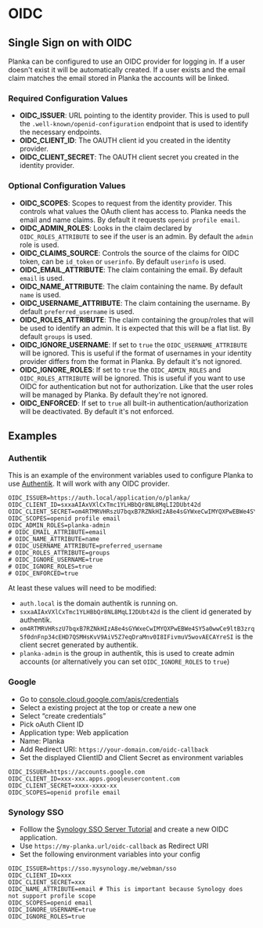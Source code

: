 # OIDC
## Single Sign on with OIDC

Planka can be configured to use an OIDC provider for logging in. If a user doesn't exist it will be automatically created. If a user exists and the email claim matches the email stored in Planka the accounts will be linked.

### Required Configuration Values
* **OIDC_ISSUER**: URL pointing to the identity provider. This is used to pull the `.well-known/openid-configuration` endpoint that is used to identify the necessary endpoints.
* **OIDC_CLIENT_ID**: The OAUTH client id you created in the identity provider.
* **OIDC_CLIENT_SECRET**: The OAUTH client secret you created in the identity provider.

### Optional Configuration Values
* **OIDC_SCOPES**: Scopes to request from the identity provider. This controls what values the OAuth client has access to. Planka needs the email and name claims. By default it requests `openid profile email`.
* **OIDC_ADMIN_ROLES**: Looks in the claim declared by `OIDC_ROLES_ATTRIBUTE` to see if the user is an admin. By default the `admin` role is used.
* **OIDC_CLAIMS_SOURCE**: Controls the source of the claims for OIDC token, can be `id_token` or `userinfo`. By default `userinfo` is used.
* **OIDC_EMAIL_ATTRIBUTE**: The claim containing the email. By default `email` is used.
* **OIDC_NAME_ATTRIBUTE**: The claim containing the name. By default `name` is used.
* **OIDC_USERNAME_ATTRIBUTE**: The claim containing the username. By default `preferred_username` is used.
* **OIDC_ROLES_ATTRIBUTE**: The claim containing the group/roles that will be used to identify an admin. It is expected that this will be a flat list. By default `groups` is used.
* **OIDC_IGNORE_USERNAME**: If set to `true` the `OIDC_USERNAME_ATTRIBUTE` will be ignored. This is useful if the format of usernames in your identity provider differs from the format in Planka. By default it's not ignored.
* **OIDC_IGNORE_ROLES**: If set to `true` the `OIDC_ADMIN_ROLES` and `OIDC_ROLES_ATTRIBUTE` will be ignored. This is useful if you want to use OIDC for authentication but not for authorization. Like that the user roles will be managed by Planka. By default they're not ignored.
* **OIDC_ENFORCED**: If set to `true` all built-in authentication/authorization will be deactivated. By default it's not enforced.

## Examples
### Authentik
This is an example of the environment variables used to configure Planka to use [Authentik](https://goauthentik.io/ "Homepage for authentik"). It will work with any OIDC provider.

```
OIDC_ISSUER=https://auth.local/application/o/planka/
OIDC_CLIENT_ID=sxxaAIAxVXlCxTmc1YLHBbQr8NL8MqLI2DUbt42d
OIDC_CLIENT_SECRET=om4RTMRVHRszU7bqxB7RZNkHIzA8e4sGYWxeCwIMYQXPwEBWe4SY5a0wwCe9ltB3zrq5f0dnFnp34cEHD7QSMHsKvV9AiV5Z7eqDraMnv0I8IFivmuV5wovAECAYreSI
OIDC_SCOPES=openid profile email
OIDC_ADMIN_ROLES=planka-admin
# OIDC_EMAIL_ATTRIBUTE=email
# OIDC_NAME_ATTRIBUTE=name
# OIDC_USERNAME_ATTRIBUTE=preferred_username
# OIDC_ROLES_ATTRIBUTE=groups
# OIDC_IGNORE_USERNAME=true
# OIDC_IGNORE_ROLES=true
# OIDC_ENFORCED=true
```

At least these values will need to be modified:
* `auth.local` is the domain authentik is running on.
* `sxxaAIAxVXlCxTmc1YLHBbQr8NL8MqLI2DUbt42d` is the client id generated by authentik.
* `om4RTMRVHRszU7bqxB7RZNkHIzA8e4sGYWxeCwIMYQXPwEBWe4SY5a0wwCe9ltB3zrq5f0dnFnp34cEHD7QSMHsKvV9AiV5Z7eqDraMnv0I8IFivmuV5wovAECAYreSI` is the client secret generated by authentik.
* `planka-admin` is the group in authentik, this is used to create admin accounts (or alternatively you can set `OIDC_IGNORE_ROLES` to `true`)

### Google

* Go to [console.cloud.google.com/apis/credentials](https://console.cloud.google.com/apis/credentials)
* Select a existing project at the top or create a new one
* Select “create credentials”
* Pick oAuth Client ID
* Application type: Web application
* Name: Planka
* Add Redirect URI: `https://your-domain.com/oidc-callback`
* Set the displayed ClientID and Client Secret as environment variables

```
OIDC_ISSUER=https://accounts.google.com
OIDC_CLIENT_ID=xxx-xxx.apps.googleusercontent.com
OIDC_CLIENT_SECRET=xxxx-xxxx-xx
OIDC_SCOPES=openid profile email
```

### Synology SSO

* Folllow the [Synology SSO Server Tutorial](https://kb.synology.com/de-de/DSM/tutorial/set_up_oidc_for_dsm_in_sso_server) and create a new OIDC application.
* Use `https://my-planka.url/oidc-callback` as Redirect URI
* Set the following environment variables into your config

```
OIDC_ISSUER=https://sso.mysynology.me/webman/sso
OIDC_CLIENT_ID=xxx
OIDC_CLIENT_SECRET=xxx
OIDC_NAME_ATTRIBUTE=email # This is important because Synology does not support profile scope
OIDC_SCOPES=openid email
OIDC_IGNORE_USERNAME=true
OIDC_IGNORE_ROLES=true
```
